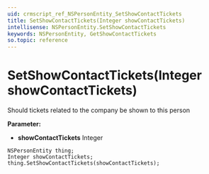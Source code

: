 ```yaml
---
uid: crmscript_ref_NSPersonEntity_SetShowContactTickets
title: SetShowContactTickets(Integer showContactTickets)
intellisense: NSPersonEntity.SetShowContactTickets
keywords: NSPersonEntity, GetShowContactTickets
so.topic: reference
---
```


# SetShowContactTickets(Integer showContactTickets)

Should tickets related to the company be shown to this person

**Parameter:** 
 - **showContactTickets** Integer

```crmscript
NSPersonEntity thing;
Integer showContactTickets;
thing.SetShowContactTickets(showContactTickets);
```

